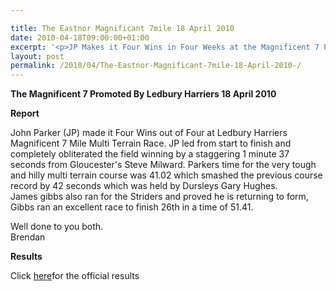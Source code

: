 ```yaml
---

title: The Eastnor Magnificant 7mile 18 April 2010
date: 2010-04-18T09:00:00+01:00
excerpt: '<p>JP Makes it Four Wins in Four Weeks at the Magnificent 7 Promoted by Ledbury Harriers on Sunday 18th April 2010.James Gibbs also finishes in a fine 26th Place. Well done chaps, Brendan Ward (Club Chairman) The Eastnor 7m 18 April 2010 Photos Report Results</p>'
layout: post
permalink: /2010/04/The-Eastnor-Magnificant-7mile-18-April-2010-/
---
```

**The Magnificent 7 Promoted By Ledbury Harriers 18 April 2010** 

**Report**

John Parker (JP) made it Four Wins out of Four at Ledbury Harriers Magnificent 7 Mile Multi Terrain Race. JP led from start to finish and completely obliterated the field winning by a staggering 1 minute 37 seconds from Gloucester's Steve Milward. Parkers time for the very tough and hilly multi terrain course was 41.02 which smashed the previous course record by 42 seconds which was held by Dursleys Gary Hughes.  
James gibbs also ran for the Striders and proved he is returning to form, Gibbs ran an excellent race to finish 26th in a time of 51.41.

Well done to you both.  
Brendan 

**Results**

Click <a href="http://www.ledburyharriers.org.uk/info/eastnor7/2010/eastnor-2010-results.pdf" target="_blank" rel="nofollow">here</a>for the official results

<map name="100109w.jpg">
  <area shape="RECT" coords="677,27,696,48" alt="Race Winner" />
  
  <area shape="RECT" coords="379,28,393,45" alt="Sarah Greef" />
  
  <area shape="RECT" coords="354,28,368,46" alt="Rachel Vines" />
  
  <area shape="RECT" coords="303,28,318,46" alt="Anna Maughan" />
  
  <area shape="RECT" coords="206,28,220,46" alt="Dawn Addinall" />
  
  <area shape="RECT" coords="86,28,103,46" alt="Alex Evans" />
</map>

<map name="100109m.jpg">
  <area shape="RECT" coords="63,31,76,45" alt="Clive Scott" />
  
  <area shape="RECT" coords="112,32,121,44" alt="Paul Davies" />
  
  <area shape="RECT" coords="118,32,129,43" alt="Paul Stonuary" />
  
  <area shape="RECT" coords="223,29,236,47" alt="James Gibbs" />
  
  <area shape="RECT" coords="255,29,264,42" alt="David Smeath" />
  
  <area shape="RECT" coords="263,28,272,43" alt="Chris Hale" />
  
  <area shape="RECT" coords="275,31,288,45" alt="Rob Shute" />
  
  <area shape="RECT" coords="308,31,321,45" alt="Billy Bradshaw" />
  
  <area shape="RECT" coords="582,29,594,46" alt="Will Ferguson" />
  
  <area shape="RECT" coords="680,30,694,45" alt="Race Winner" />
</map>